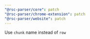```yaml
---
"@rsc-parser/core": patch
"@rsc-parser/chrome-extension": patch
"@rsc-parser/website": patch
---
```


Use `chunk` name instead of `row`
